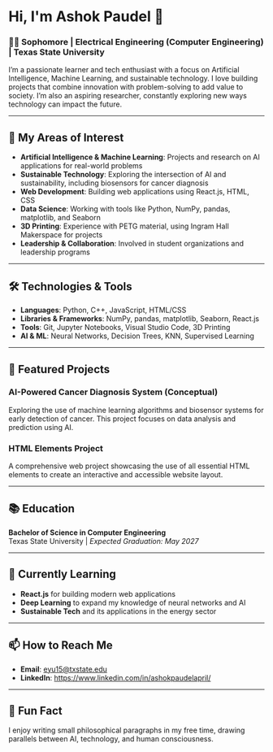 # Hi, I'm Ashok Paudel 👋

### 🧑‍💻 Sophomore | Electrical Engineering (Computer Engineering) | Texas State University

I’m a passionate learner and tech enthusiast with a focus on Artificial Intelligence, Machine Learning, and sustainable technology. I love building projects that combine innovation with problem-solving to add value to society. I’m also an aspiring researcher, constantly exploring new ways technology can impact the future.

---

## 🚀 My Areas of Interest
- **Artificial Intelligence & Machine Learning**: Projects and research on AI applications for real-world problems
- **Sustainable Technology**: Exploring the intersection of AI and sustainability, including biosensors for cancer diagnosis
- **Web Development**: Building web applications using React.js, HTML, CSS
- **Data Science**: Working with tools like Python, NumPy, pandas, matplotlib, and Seaborn
- **3D Printing**: Experience with PETG material, using Ingram Hall Makerspace for projects
- **Leadership & Collaboration**: Involved in student organizations and leadership programs

---

## 🛠️ Technologies & Tools
- **Languages**: Python, C++, JavaScript, HTML/CSS
- **Libraries & Frameworks**: NumPy, pandas, matplotlib, Seaborn, React.js
- **Tools**: Git, Jupyter Notebooks, Visual Studio Code, 3D Printing
- **AI & ML**: Neural Networks, Decision Trees, KNN, Supervised Learning

---

## 📝 Featured Projects

### **AI-Powered Cancer Diagnosis System (Conceptual)**
Exploring the use of machine learning algorithms and biosensor systems for early detection of cancer. This project focuses on data analysis and prediction using AI.

### **HTML Elements Project**
A comprehensive web project showcasing the use of all essential HTML elements to create an interactive and accessible website layout.

---

## 📚 Education
**Bachelor of Science in Computer Engineering**  
Texas State University | *Expected Graduation: May 2027*

---

## 🌱 Currently Learning
- **React.js** for building modern web applications
- **Deep Learning** to expand my knowledge of neural networks and AI
- **Sustainable Tech** and its applications in the energy sector

---

## 📫 How to Reach Me
- **Email**: eyu15@txstate.edu
- **LinkedIn**: https://www.linkedin.com/in/ashokpaudelapril/


---

## 🌟 Fun Fact
I enjoy writing small philosophical paragraphs in my free time, drawing parallels between AI, technology, and human consciousness.
